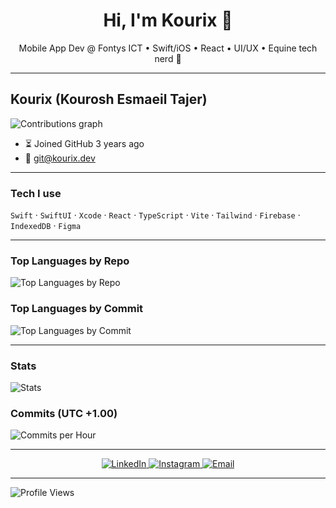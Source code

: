 <h1 align="center">Hi, I'm Kourix 👋</h1>
<p align="center">
  Mobile App Dev @ Fontys ICT • Swift/iOS • React • UI/UX • Equine tech nerd 🐎
</p>

---

## Kourix (Kourosh Esmaeil Tajer)

![Contributions graph](https://github-profile-summary-cards.vercel.app/api/cards/profile-details?username=Kourix&theme=github_dark)

- ⏳ Joined GitHub 3 years ago  
- 📧 git@kourix.dev

---

### Tech I use
`Swift` · `SwiftUI` · `Xcode` · `React` · `TypeScript` · `Vite` · `Tailwind` · `Firebase` · `IndexedDB` · `Figma`

---

### Top Languages by Repo
![Top Languages by Repo](https://github-profile-summary-cards.vercel.app/api/cards/repos-per-language?username=Kourix&theme=github_dark)

### Top Languages by Commit
![Top Languages by Commit](https://github-profile-summary-cards.vercel.app/api/cards/most-commit-language?username=Kourix&theme=github_dark)

---

### Stats
![Stats](https://github-profile-summary-cards.vercel.app/api/cards/stats?username=Kourix&theme=github_dark)

### Commits (UTC +1.00)
![Commits per Hour](https://github-profile-summary-cards.vercel.app/api/cards/productive-time?username=Kourix&theme=github_dark&utcOffset=+1)

---

<p align="center">
  <a href="https://www.linkedin.com/in/LINKEDIN_USERNAME/">
    <img alt="LinkedIn" src="https://img.shields.io/badge/LinkedIn-0A66C2?logo=linkedin&logoColor=white&style=for-the-badge">
  </a>
  <a href="https://instagram.com/INSTAGRAM_HANDLE">
    <img alt="Instagram" src="https://img.shields.io/badge/Instagram-E4405F?logo=instagram&logoColor=white&style=for-the-badge">
  </a>
  <a href="mailto:git@kourix.dev">
    <img alt="Email" src="https://img.shields.io/badge/Email-181717?logo=gmail&logoColor=white&style=for-the-badge">
  </a>
</p>

---

![Profile Views](https://komarev.com/ghpvc/?username=Kourix&style=for-the-badge&color=blue)
